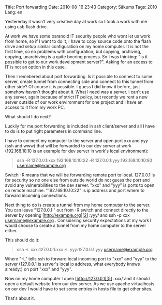 Title: Port forwarding
Date: 2010-08-16 23:43
Category: Sākums
Tags: 2010
Lang: en

Yestereday it wasn't very creative day at work so I took a work with me using usb flash drive.

At work we have some paranoid IT security people who wont let us work from home, so if I want to do it, I have to copy source code onto the flash drive and setup similar configuration on my home computer. It is not the first time, so no problems with configuration, but copying, archiving, copying, unarchiving is a quite booring process. So I was thinking: "Is it possible to get to our work development server?". Asking for an access to IT is not an option in this case.

Then I remebered about port forwarding. Is it possible to connect to some server, create tunnel from connecting side and connect to this tunnel from other side? Of course it is possible. I guess I did know it before, just somehow haven't thought about it. What I need was a server. I can't use any server, again because of strict IT policy, but recently we rent a new server outside of our work environment for one project and I have an access to it from my work PC.

What should I do next?

Luckily for me port forwarding is included in ssh client/server and all I have to do is to put right parameters in command line.

I have to connect my computer to the server and open port xxx and yyy (ssh and www) that will be forwarded to our dev server at work (192.168.10.10 is an example for dev server in work's local environment):

> ssh -R 127.0.0.1:xxx:192.168.10.10:22 -R 127.0.0.1:yyy:192.168.10.10:80 [username@example.org][1]

Switch -R means that we will be forwarding remote port to local. 127.0.0.1 is for security so no one else from outside world do not guess the port and avoid any vulnerabilities to the dev server. "xxx" and "yyy" is ports to open on remote machine. "192.168.10.10:22" is ip address and port where to forward incoming connections.

Next thing to do is create a tunnel from my home computer to the server. You can leave "127.0.0.1:" out from -R switch and connect directly to the server by opening [http://example.org][2] :yyy/ and ssh -p xxx [username@example.org][3] . Considering security expectations at my work I would choose to create a tunnel from my home computer to the server either.

This should do it:

> ssh -L xxx:127.0.0.1:xxx -L yyy:127.0.0.1:yyy [username@example.org][4]

Where "-L" tells ssh to forward local incoming port to "xxx" and "yyy" to the server (127.0.0.1 is server's local ip address, what everybody knows already:) on port "xxx" and "yyy".

Now on my home computer I open [http://127.0.0.1][5] :xxx/ and it should open a default website from our dev server. As we use apache virtualhosts on our dev I would have to set some entries in hosts file to get other sites.

That's about it.

  [1]: mailto:username@example.org
  [2]: http://example.org
  [3]: mailto:username@example.org
  [4]: mailto:username@example.org
  [5]: http://127.0.0.1
